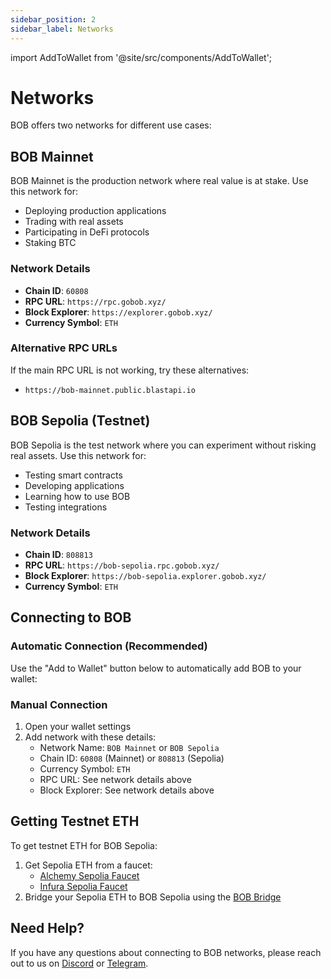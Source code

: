```yaml
---
sidebar_position: 2
sidebar_label: Networks
---
```


import AddToWallet from '@site/src/components/AddToWallet';

# Networks

BOB offers two networks for different use cases:

## BOB Mainnet

BOB Mainnet is the production network where real value is at stake. Use this network for:

- Deploying production applications
- Trading with real assets
- Participating in DeFi protocols
- Staking BTC

### Network Details
- **Chain ID**: `60808`
- **RPC URL**: `https://rpc.gobob.xyz/`
- **Block Explorer**: `https://explorer.gobob.xyz/`
- **Currency Symbol**: `ETH`

### Alternative RPC URLs
If the main RPC URL is not working, try these alternatives:
- `https://bob-mainnet.public.blastapi.io`

## BOB Sepolia (Testnet)

BOB Sepolia is the test network where you can experiment without risking real assets. Use this network for:

- Testing smart contracts
- Developing applications
- Learning how to use BOB
- Testing integrations

### Network Details
- **Chain ID**: `808813`
- **RPC URL**: `https://bob-sepolia.rpc.gobob.xyz/`
- **Block Explorer**: `https://bob-sepolia.explorer.gobob.xyz/`
- **Currency Symbol**: `ETH`

## Connecting to BOB

### Automatic Connection (Recommended)

Use the "Add to Wallet" button below to automatically add BOB to your wallet:

<AddToWallet />

### Manual Connection

1. Open your wallet settings
2. Add network with these details:
   - Network Name: `BOB Mainnet` or `BOB Sepolia`
   - Chain ID: `60808` (Mainnet) or `808813` (Sepolia)
   - Currency Symbol: `ETH`
   - RPC URL: See network details above
   - Block Explorer: See network details above

## Getting Testnet ETH

To get testnet ETH for BOB Sepolia:

1. Get Sepolia ETH from a faucet:
   - [Alchemy Sepolia Faucet](https://sepoliafaucet.com/)
   - [Infura Sepolia Faucet](https://www.infura.io/faucet/sepolia)
2. Bridge your Sepolia ETH to BOB Sepolia using the [BOB Bridge](https://app.gobob.xyz/bridge)

## Need Help?

If you have any questions about connecting to BOB networks, please reach out to us on [Discord](https://discord.gg/gobob) or [Telegram](https://t.me/+CyIcLW2nfaFlNDc1). 